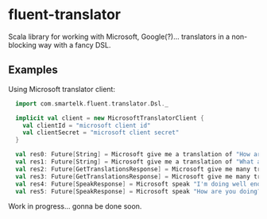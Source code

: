 # fluent-translator

Scala library for working with Microsoft, Google(?)... translators in a non-blocking way with a fancy DSL.

Examples
--------------
Using Microsoft translator client:
```scala
  import com.smartelk.fluent.translator.Dsl._

  implicit val client = new MicrosoftTranslatorClient {
    val clientId = "microsoft client id"
    val clientSecret = "microsoft client secret"
  }

  val res0: Future[String] = Microsoft give me a translation of "How are you?" from "en" to "ru" as future
  val res1: Future[String] = Microsoft give me a translation of "What a lovely weather today!" from "en" to "fr" withContentType `text/html` as future
  val res2: Future[GetTranslationsResponse] = Microsoft give me many translations of "Doing well by doing good" from "fr" to "en" as future
  val res3: Future[GetTranslationsResponse] = Microsoft give me many translations of "Paris holidays" from "en" to "ru" withCategory "general" as future
  val res4: Future[SpeakResponse] = Microsoft speak "I'm doing well enough now" in "en" withAudioContentType `audio/mp3` as future
  val res5: Future[SpeakResponse] = Microsoft speak "How are you doing?" in "en" withQuality MinSize as future
```

Work in progress... gonna be done soon.
